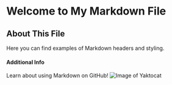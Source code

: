 # Welcome to My Markdown File
## About This File
Here you can find examples of Markdown headers and styling.
#### Additional Info
Learn about using Markdown on GitHub!
![Image of Yaktocat](https://octodex.github.com/images/yaktocat.png)
